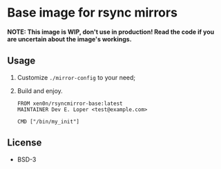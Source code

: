 # Base image for rsync mirrors

**NOTE: This image is WIP, don't use in production! Read the code if you are
uncertain about the image's workings.**


## Usage

1.  Customize `./mirror-config` to your need;
2.  Build and enjoy.

    ```docker
    FROM xen0n/rsyncmirror-base:latest
    MAINTAINER Dev E. Loper <test@example.com>

    CMD ["/bin/my_init"]
    ```


## License

* BSD-3


<!-- vim:set ai et ts=4 sw=4 sts=4 fenc=utf-8: -->
